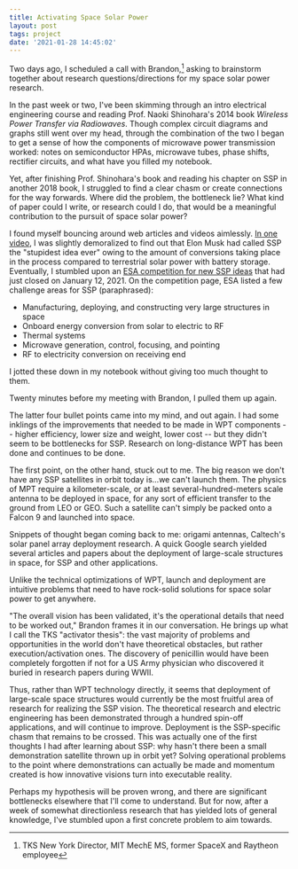 ```yaml
---
title: Activating Space Solar Power
layout: post
tags: project
date: '2021-01-28 14:45:02'
---
```


Two days ago, I scheduled a call with Brandon,[^brandon] asking to brainstorm together about research questions/directions for my space solar power research.

In the past week or two, I've been skimming through an intro electrical engineering course and reading Prof. Naoki Shinohara's 2014 book *Wireless Power Transfer via Radiowaves*. Though complex circuit diagrams and graphs still went over my head, through the combination of the two I began to get a sense of how the components of microwave power transmission worked: notes on semiconductor HPAs, microwave tubes, phase shifts, rectifier circuits, and what have you filled my notebook.

Yet, after finishing Prof. Shinohara's book and reading his chapter on SSP in another 2018 book, I struggled to find a clear chasm or create connections for the way forwards. Where did the problem, the bottleneck lie? What kind of paper could I write, or research could I do, that would be a meaningful contribution to the pursuit of space solar power?

I found myself bouncing around web articles and videos aimlessly. [In one video](https://www.youtube.com/watch?v=bveGhdtlFn0), I was slightly demoralized to find out that Elon Musk had called SSP the "stupidest idea ever" owing to the amount of conversions taking place in the process compared to terrestrial solar power with battery storage. Eventually, I stumbled upon an [ESA competition for new SSP ideas](https://ideas.esa.int/servlet/hype/IMT?documentTableId=45087625530300097&userAction=Browse&templateName=&documentId=514a8db636ea637f6e27069183966350) that had just closed on January 12, 2021. On the competition page, ESA listed a few challenge areas for SSP (paraphrased):

- Manufacturing, deploying, and constructing very large structures in space
- Onboard energy conversion from solar to electric to RF
- Thermal systems
- Microwave generation, control, focusing, and pointing
- RF to electricity conversion on receiving end

I jotted these down in my notebook without giving too much thought to them.

Twenty minutes before my meeting with Brandon, I pulled them up again.

The latter four bullet points came into my mind, and out again. I had some inklings of the improvements that needed to be made in WPT components -- higher efficiency, lower size and weight, lower cost -- but they didn't seem to be bottlenecks for SSP. Research on long-distance WPT has been done and continues to be done.

The first point, on the other hand, stuck out to me. The big reason we don't have any SSP satellites in orbit today is...we can't launch them. The physics of MPT require a kilometer-scale, or at least several-hundred-meters scale antenna to be deployed in space, for any sort of efficient transfer to the ground from LEO or GEO. Such a satellite can't simply be packed onto a Falcon 9 and launched into space.

Snippets of thought began coming back to me: origami antennas, Caltech's solar panel array deployment research. A quick Google search yielded several articles and papers about the deployment of large-scale structures in space, for SSP and other applications.

Unlike the technical optimizations of WPT, launch and deployment are intuitive problems that need to have rock-solid solutions for space solar power to get anywhere.

"The overall vision has been validated, it's the operational details that need to be worked out," Brandon frames it in our conversation. He brings up what I call the TKS "activator thesis": the vast majority of problems and opportunities in the world don't have theoretical obstacles, but rather execution/activation ones. The discovery of penicillin would have been completely forgotten if not for a US Army physician who discovered it buried in research papers during WWII.

Thus, rather than WPT technology directly, it seems that deployment of large-scale space structures would currently be the most fruitful area of research for realizing the SSP vision. The theoretical research and electric engineering has been demonstrated through a hundred spin-off applications, and will continue to improve. Deployment is the SSP-specific chasm that remains to be crossed. This was actually one of the first thoughts I had after learning about SSP: why hasn't there been a small demonstration satellite thrown up in orbit yet? Solving operational problems to the point where demonstrations can actually be made and momentum created is how innovative visions turn into executable reality.

Perhaps my hypothesis will be proven wrong, and there are significant bottlenecks elsewhere that I'll come to understand. But for now, after a week of somewhat directionless research that has yielded lots of general knowledge, I've stumbled upon a first concrete problem to aim towards.

[^brandon]: TKS New York Director, MIT MechE MS, former SpaceX and Raytheon employee